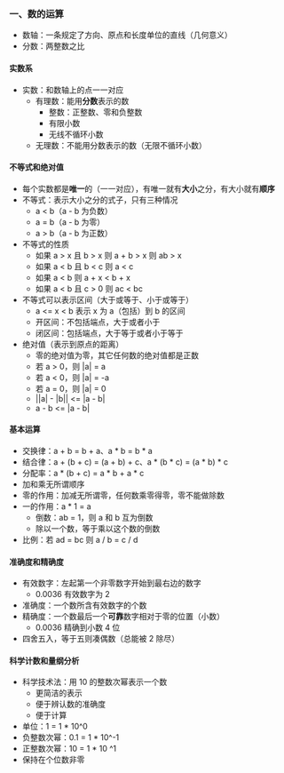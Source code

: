 ### 一、数的运算

* 数轴：一条规定了方向、原点和长度单位的直线（几何意义）
* 分数：两整数之比

#### 实数系

* 实数：和数轴上的点一一对应
  * 有理数：能用**分数**表示的数
    * 整数：正整数、零和负整数
    * 有限小数
    * 无线不循环小数
  * 无理数：不能用分数表示的数（无限不循环小数）

#### 不等式和绝对值

* 每个实数都是**唯一**的（一一对应），有唯一就有**大小**之分，有大小就有**顺序**
* 不等式：表示大小之分的式子，只有三种情况
  * a < b（a - b 为负数）
  * a = b（a - b 为零）
  * a > b（a - b 为正数）
* 不等式的性质
  * 如果 a > x 且 b > x 则 a + b > x 则 ab > x
  * 如果 a < b 且 b < c 则 a < c
  * 如果 a < b 则 a + x < b + x
  * 如果 a < b 且 c > 0 则 ac < bc
* 不等式可以表示区间（大于或等于、小于或等于）
  * a <= x < b 表示 x 为 a（包括）到 b 的区间
  * 开区间：不包括端点，大于或者小于
  * 闭区间：包括端点，大于等于或者小于等于
* 绝对值（表示到原点的距离）
  * 零的绝对值为零，其它任何数的绝对值都是正数
  * 若 a > 0，则 |a| = a
  * 若 a < 0，则 |a| = -a
  * 若 a = 0，则 |a| = 0
  * ||a| - |b|| <= |a - b|
  * a - b <= |a - b|

#### 基本运算

* 交换律：a + b = b + a、a * b = b * a
* 结合律：a + (b + c) = (a + b) + c、a * (b * c) = (a * b) * c
* 分配率：a * (b + c) = a * b + a * c
* 加和乘无所谓顺序
* 零的作用：加减无所谓零，任何数乘零得零，零不能做除数
* 一的作用：a * 1 = a
  * 倒数：ab = 1，则 a 和 b 互为倒数
  * 除以一个数，等于乘以这个数的倒数
* 比例：若 ad = bc 则 a / b = c / d

#### 准确度和精确度

* 有效数字：左起第一个非零数字开始到最右边的数字
  * 0.0036 有效数字为 2
* 准确度：一个数所含有效数字的个数
* 精确度：一个数最后一个**可靠**数字相对于零的位置（小数）
  * 0.0036 精确到小数 4 位
* 四舍五入，等于五则凑偶数（总能被 2 除尽）

#### 科学计数和量纲分析

* 科学技术法：用 10 的整数次幂表示一个数
  * 更简洁的表示
  * 便于辨认数的准确度
  * 便于计算
* 单位：1 = 1 * 10^0
* 负整数次幂：0.1 = 1 * 10^-1
* 正整数次幂：10 = 1 * 10 ^1
* 保持在个位数非零